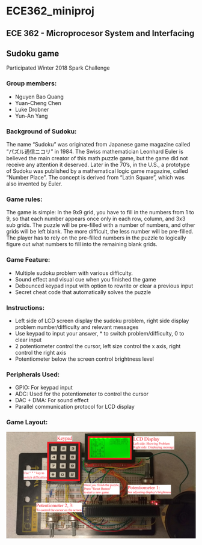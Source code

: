 # ECE362_miniproj
## ECE 362 - Microprocesor System and Interfacing
## Sudoku game
Participated Winter 2018 Spark Challenge
### Group members:
* Nguyen Bao Quang
* Yuan-Cheng Chen
* Luke Drobner
* Yun-An Yang

### Background of Sudoku:
The name “Sudoku” was originated from Japanese game magazine called “パズル通信ニコリ” in 1984.
The Swiss mathematician Leonhard Euler is believed the main creator of this math puzzle game, but the game did not receive any attention it deserved. Later in the 70’s, in the U.S., a prototype of Sudoku was published by a mathematical logic game magazine, called “Number Place”. The concept is derived from “Latin Square”, which was also invented by Euler.

### Game rules:
The game is simple: In the 9x9 grid, you have to fill in the numbers from 1 to 9, so that each number appears once only in each row, column, and 3x3 sub grids.
The puzzle will be pre-filled with a number of numbers, and other grids will be left blank. The more difficult, the less number will be pre-filled. The player has to rely on the pre-filled numbers in the puzzle to logically figure out what numbers to fill into the remaining blank grids.

### Game Feature:
* Multiple sudoku problem with various difficulty.
* Sound effect and visual cue when you finished the game
* Debounced keypad input with option to rewrite or clear a previous input
* Secret cheat code that automatically solves the puzzle
### Instructions:
* Left side of LCD screen display the sudoku problem, right side display problem number/difficulty and relevant messages
* Use keypad to input your answer, * to switch problem/difficulty, 0 to clear input
* 2 potentiometer control the cursor, left size control the x axis, right control the right axis
* Potentiometer below the screen control brightness level
	
### Peripherals Used:
* GPIO: For keypad input
* ADC: Used for the potentiometer to control the cursor
* DAC + DMA: For sound effect
* Parallel communication protocol for LCD display

### Game Layout:
![game_layout](https://raw.githubusercontent.com/baoquang98/ECE362_miniproj/master/miniproject_pic.png)

